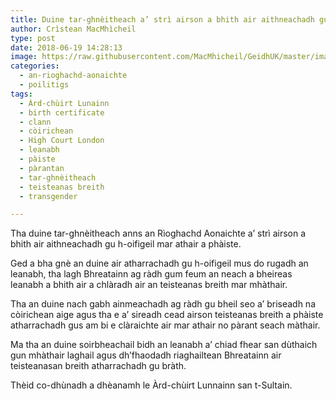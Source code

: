 ```yaml
---
title: Duine tar-ghnèitheach a’ strì airson a bhith air aithneachadh gu h-oifigeil mar athair a phàiste
author: Crìstean MacMhìcheil
type: post
date: 2018-06-19 14:28:13
image: https://raw.githubusercontent.com/MacMhicheil/GeidhUK/master/images/2018-06-19-duine-tar-ghneitheach-a-stri-airson-a-bhith-air-aithneachadh-gu-h-oifigeil-mar-athair-a-phaiste.jpg
categories:
  - an-rioghachd-aonaichte
  - poilitigs
tags:
  - Àrd-chùirt Lunainn
  - birth certificate
  - clann
  - còirichean
  - High Court London
  - leanabh
  - pàiste
  - pàrantan
  - tar-ghnèitheach
  - teisteanas breith
  - transgender

---
```

Tha duine tar-ghnèitheach anns an Rìoghachd Aonaichte a’ strì airson a bhith air aithneachadh gu h-oifigeil mar athair a phàiste.

<!--more-->

Ged a bha gnè an duine air atharrachadh gu h-oifigeil mus do rugadh an leanabh, tha lagh Bhreatainn ag ràdh gum feum an neach a bheireas leanabh a bhith air a chlàradh air an teisteanas breith mar mhàthair.

Tha an duine nach gabh ainmeachadh ag ràdh gu bheil seo a’ briseadh na còirichean aige agus tha e a’ sireadh cead airson teisteanas breith a phàiste atharrachadh gus am bi e clàraichte air mar athair no pàrant seach màthair.

Ma tha an duine soirbheachail bidh an leanabh a’ chiad fhear san dùthaich gun mhàthair laghail agus dh’fhaodadh riaghailtean Bhreatainn air teisteanasan breith atharrachadh gu bràth.

Thèid co-dhùnadh a dhèanamh le Àrd-chùirt Lunnainn san t-Sultain.
